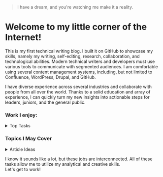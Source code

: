 

> I have a dream, and you're watching me make it a reality.

# Welcome to my little corner of the Internet!

This is my first technical writing blog. I built it on GitHub to showcase my skills, namely my writing, self-editing, research, collaboration, and technological abilities. Modern technical writers and developers must use various tools to communicate with segmented audiences. I am comfortable using several content management systems, including, but not limited to Confluence, WordPress, Drupal, and GitHub. 

I have diverse experience across several industries and collaborate with people from all over the world.
Thanks to a solid education and array of experience, I can quickly turn my new insights into actionable steps for leaders, juniors, and the general public.

### Work I enjoy:

<details>
<summary> Top Tasks </summary>

* Crafting internal communication and business articles 
* Writing and editing technical and creative content to promote inspiring companies 
* Developing amazing websites

</details>

### Topics I May Cover 

<details>
<summary> Article Ideas </summary>

+ Technical writing 
+ Technology news 
+ GitHub (tips and tricks)
+ Business Tips
+ Anything that allows me to share my business and technical insights!

</details>

I know it sounds like a lot, but these jobs are interconnected. All of these tasks allow me to utilize my analytical and creative skills.
<br> Let's get to work!

